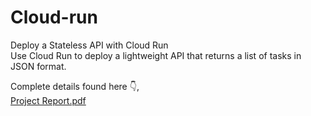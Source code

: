 # Cloud-run
Deploy a Stateless API with Cloud Run </br>
Use Cloud Run to deploy a lightweight API that returns a list of tasks in JSON format. </br>

Complete details found here 👇, </br>
[Project Report.pdf](https://github.com/user-attachments/files/22458531/CTS.Final.Project.pdf)
